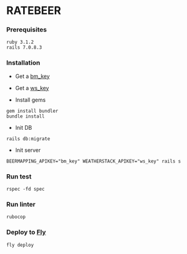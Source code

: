 # RATEBEER

### Prerequisites

```
ruby 3.1.2
rails 7.0.8.3
```

### Installation

- Get a [bm_key](https://beermapping.com/api/reference)
- Get a [ws_key](https://weatherstack.com/documentation)

- Install gems
```
gem install bundler
bundle install
```

- Init DB
```
rails db:migrate
```

- Init server
```
BEERMAPPING_APIKEY="bm_key" WEATHERSTACK_APIKEY="ws_key" rails s
```

### Run test

```
rspec -fd spec
```

### Run linter

```
rubocop
```

### Deploy to [Fly](https://fly.io/)

```
fly deploy
```